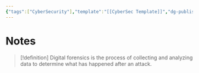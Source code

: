 ```yaml
---
{"tags":["CyberSecurity"],"template":"[[CyberSec Template]]","dg-publish":true,"permalink":"/600-coding/security/google-cyber-sec/cybersec-digital-forensics/","dgPassFrontmatter":true}
---
```


# Notes
> [!definition] 
> Digital forensics is the process of collecting and analyzing data to determine what has happened after an attack.


